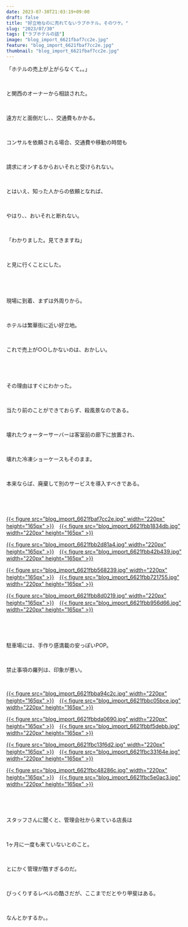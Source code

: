 ```yaml
---
date: 2023-07-30T21:03:19+09:00
draft: false
title: "好立地なのに売れてないラブホテル。そのワケ。"
slug: "2023/07/30"
tags: ["ラブホテルの話"]
image: "blog_import_6621fbaf7cc2e.jpg"
feature: "blog_import_6621fbaf7cc2e.jpg"
thumbnail: "blog_import_6621fbaf7cc2e.jpg"
---
```

<p>「ホテルの売上が上がらなくて。。」</p><p> </p><p>と関西のオーナーから相談された。</p><p> </p><p>遠方だと面倒だし、、交通費もかかる。</p><p> </p><p>コンサルを依頼される場合、交通費や移動の時間も</p><p> </p><p>請求にオンするからおいそれと受けられない。</p><p> </p><p>とはいえ、知った人からの依頼となれば、</p><p> </p><p>やはり、、おいそれと断れない。</p><p> </p><p>「わかりました。見てきますね」</p><p> </p><p>と見に行くことにした。</p><p> </p><p> </p><p>現場に到着、まずは外周りから。</p><p> </p><p>ホテルは繁華街に近い好立地。</p><p> </p><p>これで売上が○○しかないのは、おかしい。</p><p> </p><p> </p><p>その理由はすぐにわかった。</p><p> </p><p>当たり前のことができておらず、殺風景なのである。</p><p> </p><p>壊れたウォーターサーバーは客室前の廊下に放置され、</p><p> </p><p>壊れた冷凍ショーケースもそのまま。</p><p> </p><p>本来ならば、廃棄して別のサービスを導入すべきである。</p><p> </p><p> </p><p><a href="blog_import_6621fbaf7cc2e.jpg">{{< figure src="blog_import_6621fbaf7cc2e.jpg" width="220px" height="165px" >}}</a>　<a href="blog_import_6621fbb1834db.jpg">{{< figure src="blog_import_6621fbb1834db.jpg" width="220px" height="165px" >}}</a></p><p><a href="blog_import_6621fbb2d81a4.jpg">{{< figure src="blog_import_6621fbb2d81a4.jpg" width="220px" height="165px" >}}</a>　<a href="blog_import_6621fbb42b439.jpg">{{< figure src="blog_import_6621fbb42b439.jpg" width="220px" height="165px" >}}</a></p><p><a href="blog_import_6621fbb568239.jpg">{{< figure src="blog_import_6621fbb568239.jpg" width="220px" height="165px" >}}</a>　<a href="blog_import_6621fbb721755.jpg">{{< figure src="blog_import_6621fbb721755.jpg" width="220px" height="165px" >}}</a></p><p><a href="blog_import_6621fbb8d0219.jpg">{{< figure src="blog_import_6621fbb8d0219.jpg" width="220px" height="165px" >}}</a>　<a href="blog_import_6621fbb956d66.jpg">{{< figure src="blog_import_6621fbb956d66.jpg" width="220px" height="165px" >}}</a></p><p> </p><p> </p><p>駐車場には、手作り感満載の安っぽいPOP。</p><p> </p><p>禁止事項の羅列は、印象が悪い。</p><p> </p><p><a href="blog_import_6621fbba94c2c.jpg">{{< figure src="blog_import_6621fbba94c2c.jpg" width="220px" height="165px" >}}</a>　<a href="blog_import_6621fbbc05bce.jpg">{{< figure src="blog_import_6621fbbc05bce.jpg" width="220px" height="165px" >}}</a></p><p><a href="blog_import_6621fbbda0690.jpg">{{< figure src="blog_import_6621fbbda0690.jpg" width="220px" height="165px" >}}</a>　<a href="blog_import_6621fbbf5debb.jpg">{{< figure src="blog_import_6621fbbf5debb.jpg" width="220px" height="165px" >}}</a></p><p><a href="blog_import_6621fbc13f6d2.jpg">{{< figure src="blog_import_6621fbc13f6d2.jpg" width="220px" height="165px" >}}</a>　<a href="blog_import_6621fbc33164e.jpg">{{< figure src="blog_import_6621fbc33164e.jpg" width="220px" height="165px" >}}</a></p><p><a href="blog_import_6621fbc48286c.jpg">{{< figure src="blog_import_6621fbc48286c.jpg" width="220px" height="165px" >}}</a>　<a href="blog_import_6621fbc5e0ac3.jpg">{{< figure src="blog_import_6621fbc5e0ac3.jpg" width="220px" height="165px" >}}</a></p><p> </p><p> </p><p>スタッフさんに聞くと、管理会社から来ている店長は</p><p> </p><p>1ヶ月に一度も来ていないとのこと。</p><p> </p><p>とにかく管理が酷すぎるのだ。</p><p> </p><p>びっくりするレベルの酷さだが、ここまでだとやり甲斐はある。</p><p> </p><p>なんとかするか。。</p><p> </p><p> </p><p> </p><p> </p>

